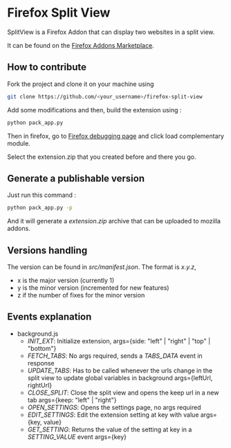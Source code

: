 # Firefox Split View

SplitView is a Firefox Addon that can display two websites in a split view.

It can be found on the [Firefox Addons Marketplace]("https://addons.mozilla.org/fr/firefox/addon/splitview/").


## How to contribute

Fork the project and clone it on your machine using

```sh
git clone https://github.com/<your_username>/firefox-split-view
```

Add some modifications and then, build the extension using :

```sh
python pack_app.py
```

Then in firefox, go to [Firefox debugging page]("about:debugging#/runtime/this-firefox") and click load complementary module.

Select the extension.zip that you created before and there you go.


## Generate a publishable version

Just run this command : 

```sh
python pack_app.py -p
```

And it will generate a _extension.zip_ archive that can be uploaded to mozilla addons.


## Versions handling

The version can be found in _src/manifest.json_.
The format is _x.y.z_, 
- x is the major version (currently 1)
- y is the minor version (incremented for new features)
- z if the number of fixes for the minor version

## Events explanation

- background.js
    - *INIT_EXT*: Initialize extension, args={side: "left" | "right" | "top" | "bottom"}
    - *FETCH_TABS*: No args required, sends a *TABS_DATA* event in response
    - *UPDATE_TABS*: Has to be called whenever the urls change in the split view to update global variables in background args={leftUrl, rightUrl}
    - *CLOSE_SPLIT*: Close the split view and opens the keep url in a new tab args={keep: "left" | "right"}
    - *OPEN_SETTINGS*: Opens the settings page, no args required
    - *EDIT_SETTINGS*: Edit the extension setting at key with value args={key, value}
    - *GET_SETTING*: Returns the value of the setting at key in a *SETTING_VALUE* event args={key} 
